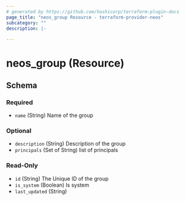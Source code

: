 ```yaml
---
# generated by https://github.com/hashicorp/terraform-plugin-docs
page_title: "neos_group Resource - terraform-provider-neos"
subcategory: ""
description: |-
  
---
```


# neos_group (Resource)





<!-- schema generated by tfplugindocs -->
## Schema

### Required

- `name` (String) Name of the group

### Optional

- `description` (String) Description of the group
- `principals` (Set of String) list of principals

### Read-Only

- `id` (String) The Unique ID of the group
- `is_system` (Boolean) Is system
- `last_updated` (String)
